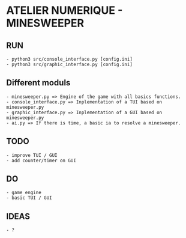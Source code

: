 ATELIER NUMERIQUE - MINESWEEPER
=============================

RUN
---

    - python3 src/console_interface.py [config.ini]
    - python3 src/graphic_interface.py [config.ini]

Different moduls
---------------

    - minesweeper.py => Engine of the game with all basics functions.
    - console_interface.py => Inplementation of a TUI based on minesweeper.py
    - graphic_interface.py => Inplementation of a GUI based on minesweeper.py
    - ai.py => If there is time, a basic ia to resolve a minesweeper.

TODO
----

    - improve TUI / GUI
    - add counter/timer on GUI

DO
--

    - game engine
    - basic TUI / GUI

IDEAS
-----

    - ?



